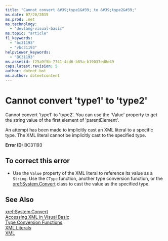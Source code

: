 ```yaml
---
title: "Cannot convert &#39;type1&#39; to &#39;type2&#39;"
ms.date: 07/20/2015
ms.prod: .net
ms.technology: 
  - "devlang-visual-basic"
ms.topic: "article"
f1_keywords: 
  - "bc31193"
  - "vbc31193"
helpviewer_keywords: 
  - "BC31193"
ms.assetid: f25a9f5b-7741-4cd6-b85a-b19037ed8e49
caps.latest.revision: 5
author: dotnet-bot
ms.author: dotnetcontent
---
```

# Cannot convert &#39;type1&#39; to &#39;type2&#39;
Cannot convert 'type1' to 'type2'. You can use the 'Value' property to get the string value of the first element of 'parentElement'.  
  
 An attempt has been made to implicitly cast an XML literal to a specific type. The XML literal cannot be implicitly cast to the specified type.  
  
 **Error ID:** BC31193  
  
## To correct this error  
  
-   Use the `Value` property of the XML literal to reference its value as a `String`. Use the `CType` function, another type conversion function, or the <xref:System.Convert> class to cast the value as the specified type.  
  
## See Also  
 <xref:System.Convert>  
 [Accessing XML in Visual Basic](../../visual-basic/programming-guide/language-features/xml/accessing-xml.md)  
 [Type Conversion Functions](../../visual-basic/language-reference/functions/type-conversion-functions.md)  
 [XML Literals](../../visual-basic/language-reference/xml-literals/index.md)  
 [XML](../../visual-basic/programming-guide/language-features/xml/index.md)
